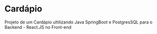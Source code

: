 # Cardápio 
 Projeto de um Cardápio ultilizando Java SpringBoot e PostgresSQL para o Backend - React.JS no Front-end
